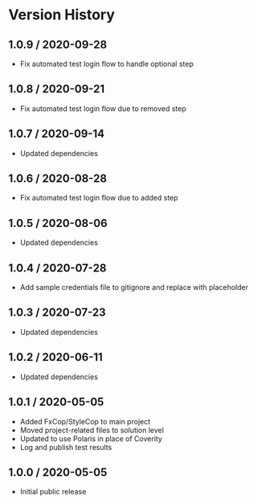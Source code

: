 # Version History

## 1.0.9 / 2020-09-28

- Fix automated test login flow to handle optional step

## 1.0.8 / 2020-09-21

- Fix automated test login flow due to removed step

## 1.0.7 / 2020-09-14

- Updated dependencies

## 1.0.6 / 2020-08-28

- Fix automated test login flow due to added step

## 1.0.5 / 2020-08-06

- Updated dependencies

## 1.0.4 / 2020-07-28

- Add sample credentials file to gitignore and replace with placeholder

## 1.0.3 / 2020-07-23

- Updated dependencies

## 1.0.2 / 2020-06-11

- Updated dependencies

## 1.0.1 / 2020-05-05

- Added FxCop/StyleCop to main project
- Moved project-related files to solution level
- Updated to use Polaris in place of Coverity
- Log and publish test results

## 1.0.0 / 2020-05-05

- Initial public release
